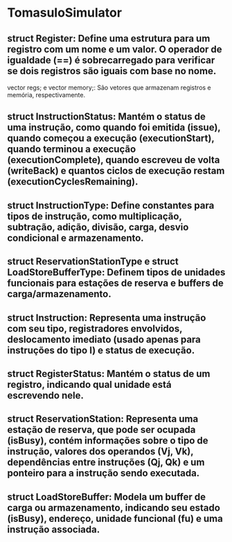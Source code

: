 # TomasuloSimulator

## struct Register: Define uma estrutura para um registro com um nome e um valor. O operador de igualdade (==) é sobrecarregado para verificar se dois registros são iguais com base no nome.
vector<Register> regs; e vector<Register> memory;: São vetores que armazenam registros e memória, respectivamente.

## struct InstructionStatus: Mantém o status de uma instrução, como quando foi emitida (issue), quando começou a execução (executionStart), quando terminou a execução (executionComplete), quando escreveu de volta (writeBack) e quantos ciclos de execução restam (executionCyclesRemaining).

## struct InstructionType: Define constantes para tipos de instrução, como multiplicação, subtração, adição, divisão, carga, desvio condicional e armazenamento.

## struct ReservationStationType e struct LoadStoreBufferType: Definem tipos de unidades funcionais para estações de reserva e buffers de carga/armazenamento.

## struct Instruction: Representa uma instrução com seu tipo, registradores envolvidos, deslocamento imediato (usado apenas para instruções do tipo I) e status de execução.

## struct RegisterStatus: Mantém o status de um registro, indicando qual unidade está escrevendo nele.

## struct ReservationStation: Representa uma estação de reserva, que pode ser ocupada (isBusy), contém informações sobre o tipo de instrução, valores dos operandos (Vj, Vk), dependências entre instruções (Qj, Qk) e um ponteiro para a instrução sendo executada.

## struct LoadStoreBuffer: Modela um buffer de carga ou armazenamento, indicando seu estado (isBusy), endereço, unidade funcional (fu) e uma instrução associada.

